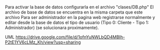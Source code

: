 Para activar la base de datos configurarla en el archivo "clases/DB.php"
El archivo de base de datos se encuentra en la misma carpeta que este archivo
Para ser administrador en la pagina web registrarse normalmente y editar desde la base de datos
el tipo de usuario (Tipo 0: Cliente - Tipo 1: Administrador) (se solucionara proximamente).


UML https://drive.google.com/file/d/1ofnYuNWLbQD4MBIh-P2tE1YV6cLMz_Kh/view?usp=sharing